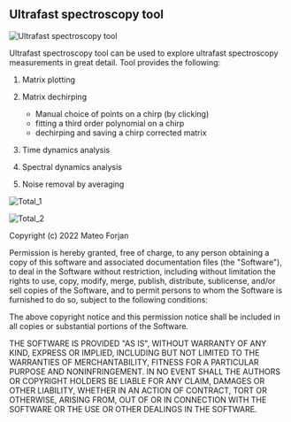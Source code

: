 ## Ultrafast spectroscopy tool

![Ultrafast spectroscopy tool](https://user-images.githubusercontent.com/92934177/236426243-8df48254-adc1-4407-bc1f-5b9dac59323e.png)

Ultrafast spectroscopy tool can be used to explore ultrafast spectroscopy measurements in great detail. Tool provides the following:

1) Matrix plotting

2) Matrix dechirping
   - Manual choice of points on a chirp (by clicking)
   - fitting a third order polynomial on a chirp
   - dechirping and saving a chirp corrected matrix

3) Time dynamics analysis

4) Spectral dynamics analysis

5) Noise removal by averaging



![Total_1](https://user-images.githubusercontent.com/92934177/236311388-8cb3abc9-eed6-4e98-939f-dc79b8da0a56.png)

![Total_2](https://user-images.githubusercontent.com/92934177/236427276-c5af121b-c6fd-4f70-a305-bc644b87c9c8.png)

Copyright (c) 2022 Mateo Forjan

Permission is hereby granted, free of charge, to any person obtaining a copy
of this software and associated documentation files (the "Software"), to deal
in the Software without restriction, including without limitation the rights
to use, copy, modify, merge, publish, distribute, sublicense, and/or sell
copies of the Software, and to permit persons to whom the Software is
furnished to do so, subject to the following conditions:

The above copyright notice and this permission notice shall be included in all
copies or substantial portions of the Software.

THE SOFTWARE IS PROVIDED "AS IS", WITHOUT WARRANTY OF ANY KIND, EXPRESS OR
IMPLIED, INCLUDING BUT NOT LIMITED TO THE WARRANTIES OF MERCHANTABILITY,
FITNESS FOR A PARTICULAR PURPOSE AND NONINFRINGEMENT. IN NO EVENT SHALL THE
AUTHORS OR COPYRIGHT HOLDERS BE LIABLE FOR ANY CLAIM, DAMAGES OR OTHER
LIABILITY, WHETHER IN AN ACTION OF CONTRACT, TORT OR OTHERWISE, ARISING FROM,
OUT OF OR IN CONNECTION WITH THE SOFTWARE OR THE USE OR OTHER DEALINGS IN THE
SOFTWARE.


